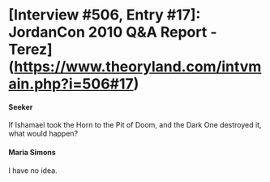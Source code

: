 # [Interview #506, Entry #17]: JordanCon 2010 Q&A Report - Terez](https://www.theoryland.com/intvmain.php?i=506#17)

#### Seeker

If Ishamael took the Horn to the Pit of Doom, and the Dark One destroyed it, what would happen?

#### Maria Simons

I have no idea.

